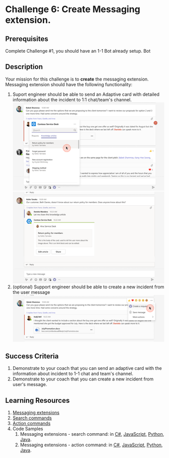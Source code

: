 # Challenge 6: Create Messaging extension.

## Prerequisites

Complete Challenge #1, you should have an 1-1 Bot already setup. Bot

## Description

Your mission for this challenge is to **create** the messaging extension.
Messaging extension should have the following functionality:

1. Suport engineer should be able to send an Adaptive card with detailed information about the incident to 1:1 chat/team's channel.
![Messaging extension: search commands](https://github.com/LevonDX/Teams-Hack-event-March-2022/blob/main/Resources/me1.png)
![Messaging extension: search commands](https://github.com/LevonDX/Teams-Hack-event-March-2022/blob/main/Resources/me2.png)
2. (optional) Support engineer should be able to create a new incident from the user message
![Messaging extension: action commands](https://github.com/LevonDX/Teams-Hack-event-March-2022/blob/main/Resources/me3.png)

## Success Criteria

1. Demonstrate to your coach that you can send an adaptive card with the information about incident to 1-1 chat and team's channel.
2. Demonstrate to your coach that you can create a new incident from user's message.

## Learning Resources

1. [Messaging extensions](https://docs.microsoft.com/en-us/microsoftteams/platform/messaging-extensions/what-are-messaging-extensions)
2. [Search commands](https://docs.microsoft.com/en-us/microsoftteams/platform/messaging-extensions/how-to/search-commands/define-search-command)
3. [Action commands](https://docs.microsoft.com/en-us/microsoftteams/platform/messaging-extensions/how-to/action-commands/define-action-command)
4. Code Samples
    1. Messaging extensions - search command: in [C#](https://github.com/microsoft/BotBuilder-Samples/blob/main/samples/csharp_dotnetcore/50.teams-messaging-extensions-search),	[JavaScript](https://github.com/microsoft/BotBuilder-Samples/blob/main/samples/javascript_nodejs/50.teams-messaging-extensions-search),	[Python](https://github.com/microsoft/BotBuilder-Samples/blob/main/samples/python/50.teams-messaging-extensions-search),	[Java](https://github.com/microsoft/BotBuilder-Samples/blob/main/samples/java_springboot/50.teams-messaging-extensions-search).
    2. Messaging extensions - action command: in [C#](https://github.com/microsoft/BotBuilder-Samples/blob/main/samples/csharp_dotnetcore/51.teams-messaging-extensions-action),	[JavaScript](https://github.com/microsoft/BotBuilder-Samples/blob/main/samples/javascript_nodejs/51.teams-messaging-extensions-action),	[Python](https://github.com/microsoft/BotBuilder-Samples/blob/main/samples/python/51.teams-messaging-extensions-action),	[Java](https://github.com/microsoft/BotBuilder-Samples/blob/main/samples/java_springboot/51.teams-messaging-extensions-action).
